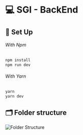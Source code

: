 # 💻 SGI - BackEnd 

## 📒 Set Up

###### With Npm
```bash
npm install
npm run dev
```
###### With Yarn
```bash
yarn
yarn dev
```
## 🗂️ Folder structure
![Folder Structure](/public/readme/Folder.png)

